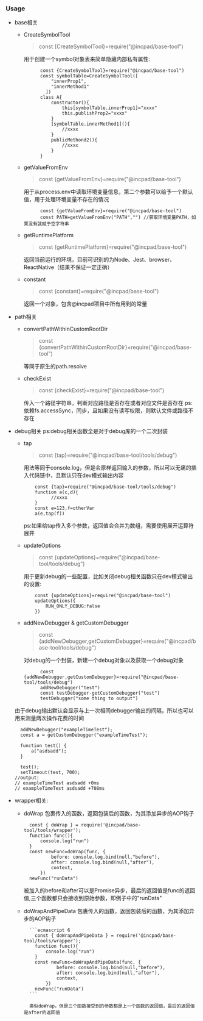 ### Usage

* base相关  
    - CreateSymbolTool  
        > const {CreateSymbolTool}=require("@incpad/base-tool")  
        
        用于创建一个symbol对象表来简单隐藏内部私有属性:
        
        ```ecmascript 6
              const {CreateSymbolTool}=require("@incpad/base-tool")
              const symbolTable=CreateSymbolTool([      
                  "innerProp1",
                  "innerMethod1"
                ])
              class A{
                  constructor(){
                      this[symbolTable.innerProp1]="xxxx"
                      this.publishProp2="xxxx"
                  }
                  [symbolTable.innerMethod1](){
                      //xxxx
                  }
                  publicMethond2(){
                      //xxxx
                  }
              }
        ```
    - getValueFromEnv
        > const {getValueFromEnv}=require("@incpad/base-tool")  
        
        用于从process.env中读取环境变量信息，第二个参数可以给予一个默认值，用于处理环境变量不存在的情况
        ```ecmascript 6
              const {getValueFromEnv}=require("@incpad/base-tool")
              const PATH=getValueFromEnv("PATH","") //获取环境变量PATH，如果没有就赋予空字符串
        ```
        
    - getRuntimePlatform
        > const {getRuntimePlatform}=require("@incpad/base-tool")
        
        返回当前运行的环境，目前可识别的为Node、Jest、browser、ReactNative（结果不保证一定正确）
        
    - constant
        > const {constant}=require("@incpad/base-tool")
        
        返回一个对象，包含@incpad项目中所有用到的常量
* path相关  
    - convertPathWithinCustomRootDir
        > const {convertPathWithinCustomRootDir}=require("@incpad/base-tool") 
        
        等同于原生的path.resolve
        
    - checkExist
        > const {checkExist}=require("@incpad/base-tool") 
        
        传入一个路径字符串，判断对应路径是否存在或者对应文件是否存在
        ps:依赖fs.accessSync，同步，且如果没有读写权限，则默认文件或路径不存在
* debug相关
    ps:debug相关函数全是对于debug库的一个二次封装
    - tap
        > const {tap}=require("@incpad/base-tool/tools/debug") 
        
        用法等同于console.log，但是会原样返回输入的参数，所以可以无痛的插入代码链中，且默认只在dev模式输出内容
        
        ```ecmascript 6
            const {tap}=require("@incpad/base-tool/tools/debug") 
            function a(c,d){      
                  //xxxx
            }
            const e=123,f=otherVar
            a(e,tap(f))
        ```
        ps:如果给tap传入多个参数，返回值会合并为数组，需要使用展开运算符展开
    - updateOptions
        > const {updateOptions}=require("@incpad/base-tool/tools/debug")
        
        用于更新debug的一些配置，比如关闭debug相关函数只在dev模式输出的设置:
        ```ecmascript 6 
            const {updateOptions}=require("@incpad/base-tool")
            updateOptions({
                RUN_ONLY_DEBUG:false
            })
        ```
    - addNewDebugger & getCustomDebugger
        > const {addNewDebugger,getCustomDebugger}=require("@incpad/base-tool/tools/debug")
        
        对debug的一个封装，新建一个debug对象以及获取一个debug对象
        
        ```ecmascript 6
              const {addNewDebugger,getCustomDebugger}=require("@incpad/base-tool/tools/debug")
              addNewDebugger("test")
              const testDebugger-getCustomDebugger("test")
              testDebugger("some thing to output")
        ```
    由于debug输出默认会显示与上一次相同debugger输出的间隔，所以也可以用来测量两次操作花费的时间
    ```ecmascript 6
      addNewDebugger("exampleTimeTest");
      const a = getCustomDebugger("exampleTimeTest");
      
      function test() {
          a("asdsadd");
      }
      
      test();
      setTimeout(test, 700);
    //output:
    // exampleTimeTest asdsadd +0ms
    // exampleTimeTest asdsadd +708ms
    ```
    
* wrapper相关:
    - doWrap 包裹传入的函数，返回包装后的函数，为其添加异步的AOP钩子
        ```ecmascript 6
          const { doWrap } = require('@incpad/base-tool/tools/wrapper');
          function func(){
              console.log("run")
          }
          const newFunc=doWrap(func, {
                  before: console.log.bind(null,"before"),
                  after: console.log.bind(null,"after"),
                  context,
              })
          newFunc("runData")
        ```
        
        被加入的before和after可以是Promise异步，最后的返回值是func的返回值,三个函数都只会接收到原始参数，即例子中的"runData"
      
    - doWrapAndPipeData 包裹传入的函数，返回包装后的函数，为其添加异步的AOP钩子
    
            ```ecmascript 6
              const { doWrapAndPipeData } = require('@incpad/base-tool/tools/wrapper');
              function func(){
                  console.log("run")
              }
              const newFunc=doWrapAndPipeData(func, {
                      before: console.log.bind(null,"before"),
                      after: console.log.bind(null,"after"),
                      context,
                  })
              newFunc("runData")
            ```
            
            类似doWrap，但是三个函数接受到的参数都是上一个函数的返回值，最后的返回值是after的返回值